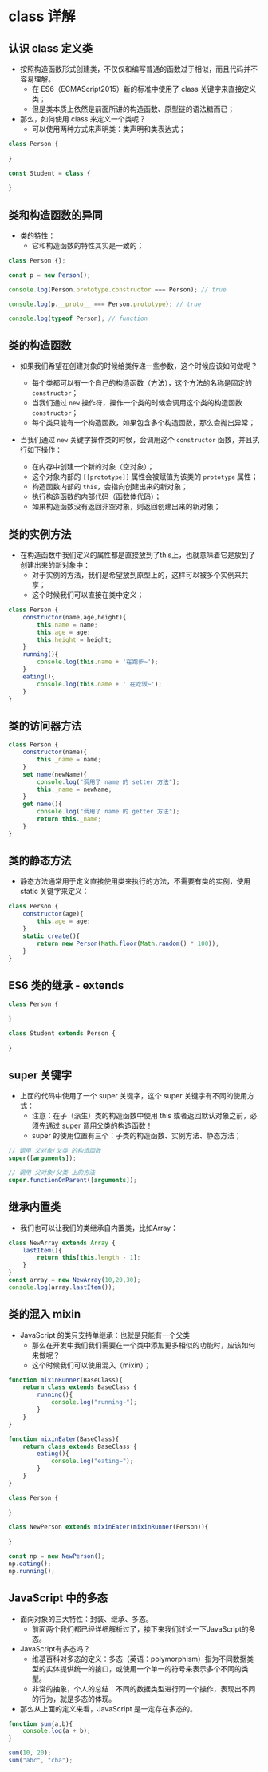 # class 详解

## 认识 class 定义类

* 按照构造函数形式创建类，不仅仅和编写普通的函数过于相似，而且代码并不容易理解。
  * 在 ES6（ECMAScript2015）新的标准中使用了 class 关键字来直接定义类；
  * 但是类本质上依然是前面所讲的构造函数、原型链的语法糖而已；
* 那么，如何使用 class 来定义一个类呢？
  * 可以使用两种方式来声明类：类声明和类表达式；

```js
class Person {
    
}

const Student = class {
    
}
```

## 类和构造函数的异同

* 类的特性： 
  * 它和构造函数的特性其实是一致的；

```js
class Person {};

const p = new Person();

console.log(Person.prototype.constructor === Person); // true

console.log(p.__proto__ === Person.prototype); // true

console.log(typeof Person); // function
```

## 类的构造函数

* 如果我们希望在创建对象的时候给类传递一些参数，这个时候应该如何做呢？ 
  * 每个类都可以有一个自己的构造函数（方法），这个方法的名称是固定的`constructor`； 
  * 当我们通过 `new` 操作符，操作一个类的时候会调用这个类的构造函数`constructor`； 
  * 每个类只能有一个构造函数，如果包含多个构造函数，那么会抛出异常； 

* 当我们通过 `new` 关键字操作类的时候，会调用这个 `constructor` 函数，并且执行如下操作： 
  * 在内存中创建一个新的对象（空对象）； 
  * 这个对象内部的 `[[prototype]]` 属性会被赋值为该类的 `prototype` 属性； 
  * 构造函数内部的 `this`，会指向创建出来的新对象； 
  * 执行构造函数的内部代码（函数体代码）； 
  * 如果构造函数没有返回非空对象，则返回创建出来的新对象；

## 类的实例方法

* 在构造函数中我们定义的属性都是直接放到了this上，也就意味着它是放到了创建出来的新对象中：
  * 对于实例的方法，我们是希望放到原型上的，这样可以被多个实例来共享；
  * 这个时候我们可以直接在类中定义；

```js
class Person {
    constructor(name,age,height){
        this.name = name;
        this.age = age;
        this.height = height;
    }
    running(){
        console.log(this.name + '在跑步~');
    }
    eating(){
        console.log(this.name + ' 在吃饭~');
    }
}
```

## 类的访问器方法

```js
class Person {
    constructor(name){
        this._name = name;
    }
    set name(newName){
        console.log("调用了 name 的 setter 方法");
        this._name = newName;
    }
    get name(){
        console.log("调用了 name 的 getter 方法");
        return this._name;
    }
}
```

## 类的静态方法

* 静态方法通常用于定义直接使用类来执行的方法，不需要有类的实例，使用 static 关键字来定义：

```js
class Person {
    constructor(age){
        this.age = age;
    }
    static create(){
        return new Person(Math.floor(Math.random() * 100));
    }
}
```

## ES6 类的继承 - extends

```js
class Person {
    
}

class Student extends Person {
    
}
```

## super 关键字

* 上面的代码中使用了一个 super 关键字，这个 super 关键字有不同的使用方式： 
  * 注意：在子（派生）类的构造函数中使用 this 或者返回默认对象之前，必须先通过 super 调用父类的构造函数！ 
  * super 的使用位置有三个：子类的构造函数、实例方法、静态方法；

```js
// 调用 父对象/父类 的构造函数
super([arguments]);

// 调用 父对象/父类 上的方法
super.functionOnParent([arguments]);
```

## 继承内置类

* 我们也可以让我们的类继承自内置类，比如Array：

```js
class NewArray extends Array {
    lastItem(){
        return this[this.length - 1];
    }
}
const array = new NewArray(10,20,30);
console.log(array.lastItem());
```

## 类的混入 mixin

* JavaScript 的类只支持单继承：也就是只能有一个父类
  * 那么在开发中我们我们需要在一个类中添加更多相似的功能时，应该如何来做呢？ 
  * 这个时候我们可以使用混入（mixin）；

```js
function mixinRunner(BaseClass){
    return class extends BaseClass {
        running(){
            console.log("running~");
        }
    }
}

function mixinEater(BaseClass){
    return class extends BaseClass {
        eating(){
            console.log("eating~");
        }
    }
}

class Person {
    
}

class NewPerson extends mixinEater(mixinRunner(Person)){
    
}

const np = new NewPerson();
np.eating();
np.running();
```

## JavaScript 中的多态

* 面向对象的三大特性：封装、继承、多态。
  * 前面两个我们都已经详细解析过了，接下来我们讨论一下JavaScript的多态。
* JavaScript有多态吗？
  * 维基百科对多态的定义：多态（英语：polymorphism）指为不同数据类型的实体提供统一的接口，或使用一个单一的符号来表示多个不同的类型。
  * 非常的抽象，个人的总结：不同的数据类型进行同一个操作，表现出不同的行为，就是多态的体现。
* 那么从上面的定义来看，JavaScript 是一定存在多态的。

```js
function sum(a,b){
    console.log(a + b);
}

sum(10, 20);
sum("abc", "cba");
```





































